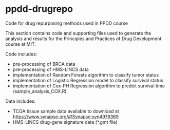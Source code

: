 # ppdd-drugrepo
Code for drug repurposing methods used in PPDD course

This section contains code and supporting files used to generate the analysis and results for the Principles and Practices of Drug Development course at MIT.

Code includes:

- pre-processing of BRCA data
- pre-processing of HMS-LINCS data
- implementation of Random Forests algorithm to classify tumor status
- implementation of Logistic Regression model to classify survival status
- implementation of Cox-PH Regression algorithm to predict survival time (sample_analysis_COX.R)


Data includes: 
- TCGA tissue sample data available to download at https://www.synapse.org/#!Synapse:syn4976369
- HMS-LINCS drug-gene signature data (*.gmt file)
